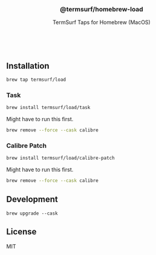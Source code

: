
<br/>
<br/>
<br/>
<br/>
<br/>
<br/>
<br/>

<h3 align='center'>@termsurf/homebrew-load</h3>
<p align='center'>
  TermSurf Taps for Homebrew (MacOS)
</p>

<br/>
<br/>
<br/>

## Installation

```bash
brew tap termsurf/load
```

### Task

```bash
brew install termsurf/load/task
```

Might have to run this first.

```bash
brew remove --force --cask calibre
```

### Calibre Patch

```bash
brew install termsurf/load/calibre-patch
```

Might have to run this first.

```bash
brew remove --force --cask calibre
```

## Development

```
brew upgrade --cask
```

## License

MIT
